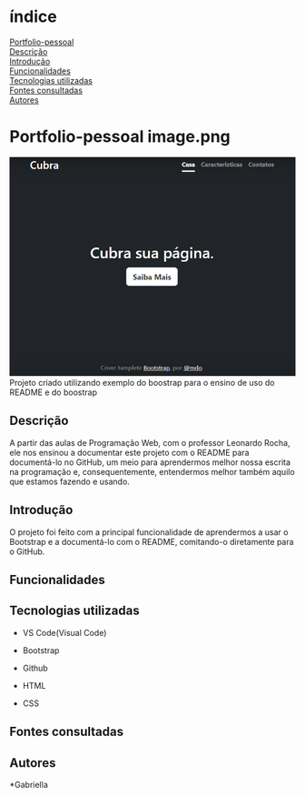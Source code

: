 # índice

[ Portfolio-pessoal](#portfolio-pessoal)  
[Descrição](#descri%C3%A7%C3%A3o)  
[Introdução](#introdu%C3%A7%C3%A3o)  
[Funcionalidades](#funcionalidades)  
[Tecnologias utilizadas](#tecnologias-utilizadas)  
[Fontes consultadas](#fontes-consultadas)  
[Autores](#autores)  



# Portfolio-pessoal image.png



![Capa do Projeto](img/capa.png)
Projeto criado utilizando exemplo do boostrap para o ensino de uso do README e do boostrap


## Descrição
A partir das aulas de Programação Web, com o professor Leonardo Rocha, ele nos ensinou a documentar este projeto com o README para documentá-lo no GitHub, um meio para aprendermos melhor nossa escrita na programação e, consequentemente, entendermos melhor também aquilo que estamos fazendo e usando.


## Introdução
O projeto foi feito com a principal funcionalidade de aprendermos a usar o Bootstrap e a documentá-lo com o README, comitando-o diretamente para o GitHub.

## Funcionalidades


## Tecnologias utilizadas
* VS Code(Visual Code)

 * Bootstrap

 * Github

 * HTML

 * CSS


## Fontes consultadas


## Autores
*Gabriella